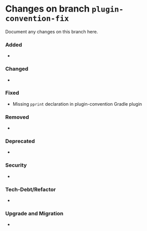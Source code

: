 # Changes on branch `plugin-convention-fix`
Document any changes on this branch here.
### Added
- 

### Changed
- 

### Fixed
- Missing `pprint` declaration in plugin-convention Gradle plugin

### Removed
- 

### Deprecated
- 

### Security
- 

### Tech-Debt/Refactor
- 

### Upgrade and Migration
- 
